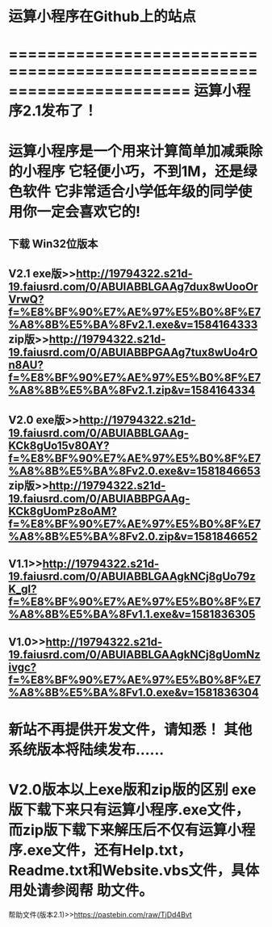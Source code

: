 # 运算小程序在Github上的站点
=======================================================================
                         运算小程序2.1发布了！
=======================================================================
运算小程序是一个用来计算简单加减乘除的小程序
它轻便小巧，不到1M，还是绿色软件
它非常适合小学低年级的同学使用
​你一定会喜欢它的!
=======================================================================
下载
Win32位版本
-----------------------------------------------------------------------
V2.1
exe版>>http://19794322.s21d-19.faiusrd.com/0/ABUIABBLGAAg7dux8wUooOrVrwQ?f=%E8%BF%90%E7%AE%97%E5%B0%8F%E7%A8%8B%E5%BA%8Fv2.1.exe&v=1584164333
zip版>>http://19794322.s21d-19.faiusrd.com/0/ABUIABBPGAAg7tux8wUo4rOn8AU?f=%E8%BF%90%E7%AE%97%E5%B0%8F%E7%A8%8B%E5%BA%8Fv2.1.zip&v=1584164334
-----------------------------------------------------------------------
V2.0
exe版>>http://19794322.s21d-19.faiusrd.com/0/ABUIABBLGAAg-KCk8gUo15v80AY?f=%E8%BF%90%E7%AE%97%E5%B0%8F%E7%A8%8B%E5%BA%8Fv2.0.exe&v=1581846653
zip版>>http://19794322.s21d-19.faiusrd.com/0/ABUIABBPGAAg-KCk8gUomPz8oAM?f=%E8%BF%90%E7%AE%97%E5%B0%8F%E7%A8%8B%E5%BA%8Fv2.0.zip&v=1581846652
-----------------------------------------------------------------------
V1.1>>http://19794322.s21d-19.faiusrd.com/0/ABUIABBLGAAgkNCj8gUo79zK_gI?f=%E8%BF%90%E7%AE%97%E5%B0%8F%E7%A8%8B%E5%BA%8Fv1.1.exe&v=1581836305
-----------------------------------------------------------------------
V1.0>>http://19794322.s21d-19.faiusrd.com/0/ABUIABBLGAAgkNCj8gUomNzivgc?f=%E8%BF%90%E7%AE%97%E5%B0%8F%E7%A8%8B%E5%BA%8Fv1.0.exe&v=1581836304
-----------------------------------------------------------------------
新站不再提供开发文件，请知悉！
其他系统版本将陆续发布......
=======================================================================
V2.0版本以上exe版和zip版的区别
exe版下载下来只有运算小程序.exe文件，而zip版下载下来解压后不仅有运算小程
序.exe文件，还有Help.txt，Readme.txt和Website.vbs文件，具体用处请参阅帮
助文件。
=======================================================================
帮助文件(版本2.1)>>https://pastebin.com/raw/TjDd4Bvt

